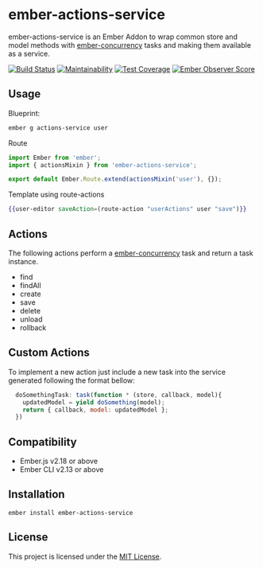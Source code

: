 # ember-actions-service

ember-actions-service is an Ember Addon to wrap common store and model methods with [ember-concurrency](https://ember-concurrency.com/) tasks and making them available as a service.

[![Build Status](https://travis-ci.org/tarmann/ember-actions-service.svg)](https://travis-ci.org/tarmann/ember-actions-service)
[![Maintainability](https://api.codeclimate.com/v1/badges/99c5ff8cbb04e86a3581/maintainability)](https://codeclimate.com/github/tarmann/ember-actions-service/maintainability)
[![Test Coverage](https://api.codeclimate.com/v1/badges/99c5ff8cbb04e86a3581/test_coverage)](https://codeclimate.com/github/tarmann/ember-actions-service/test_coverage)
[![Ember Observer Score](https://emberobserver.com/badges/ember-actions-service.svg)](https://emberobserver.com/addons/ember-bundle-select)

## Usage

Blueprint:

```bash
ember g actions-service user
```

Route

```js
import Ember from 'ember';
import { actionsMixin } from 'ember-actions-service';

export default Ember.Route.extend(actionsMixin('user'), {});
```

Template using route-actions

```hbs
{{user-editor saveAction=(route-action "userActions" user "save")}}
```

## Actions

The following actions perform a [ember-concurrency](https://ember-concurrency.com/) task and return a task instance.

* find
* findAll
* create
* save
* delete
* unload
* rollback

## Custom Actions

To implement a new action just include a new task into the service generated following the format bellow:

```js
  doSomethingTask: task(function * (store, callback, model){
    updatedModel = yield doSomething(model);
    return { callback, model: updatedModel };
  })
```

Compatibility
------------------------------------------------------------------------------

* Ember.js v2.18 or above
* Ember CLI v2.13 or above


Installation
------------------------------------------------------------------------------

```
ember install ember-actions-service
```

License
------------------------------------------------------------------------------

This project is licensed under the [MIT License](LICENSE.md).
